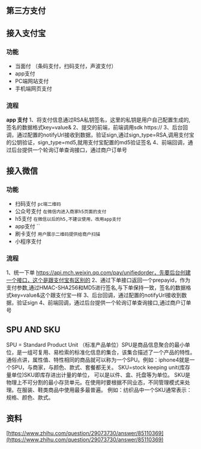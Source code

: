 ## 第三方支付

## 接入支付宝
### 功能
* 当面付 （条码支付，扫码支付，声波支付）
* app支付
* PC端网站支付
* 手机端网页支付  

### 流程
**app 支付**
1、将支付信息通过RSA私钥签名，这里的私钥是用户自己配置生成的,签名的数据格式key=value&
2、提交的前端，前端调用sdk https://
3、后台回调，通过配置的notifyUrl接收到数据，验证sign,通过sign_type=RSA,调用支付宝的公钥验证，sign_type=md5,就用支付宝配置的md5验证签名
4、前端回调，通过后台提供一个轮询订单查询接口，通过商户订单号

## 接入微信
### 功能
* 扫码支付 `pc端二维码`
* 公众号支付 `在微信内进入商家h5页面的支付`
* h5支付 `在微信以后的h5,不建议使用，改用app支付`
* app支付 ``
* 刷卡支付 `用户展示二维码提供给商户扫描`
* 小程序支付

### 流程
1、统一下单 https://api.mch.weixin.qq.com/pay/unifiedorder，先要后台创建一个接口，这个是跟支付宝有区别的
2、通过下单接口返回一个prepayid，作为支付参数,通过HMAC-SHA256和MD5进行签名,与下单保持一致，签名的数据格式key=value&这个跟支付宝一样
3、后台回调，通过配置的notifyUrl接收到数据，验证sign
4、前端回调，通过后台提供一个轮询订单查询接口,通过商户订单号


## SPU AND SKU
SPU = Standard Product Unit （标准产品单位）SPU是商品信息聚合的最小单位，是一组可复用、易检索的标准化信息的集合，该集合描述了一个产品的特性。通俗点讲，属性值、特性相同的商品就可以称为一个SPU。例如：iphone4就是一个SPU，与商家，与颜色、款式、套餐都无关。
SKU=stock keeping unit(库存量单位)SKU即库存进出计量的单位， 可以是以件、盒、托盘等为单位。
SKU是物理上不可分割的最小存货单元。在使用时要根据不同业态，不同管理模式来处理。在服装、鞋类商品中使用最多最普遍。
例如：纺织品中一个SKU通常表示：规格、颜色、款式。


## 资料
[https://www.zhihu.com/question/29073730/answer/85110369](https://www.zhihu.com/question/29073730/answer/85110369)